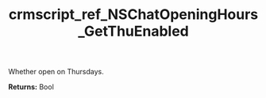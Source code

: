 ﻿---
title: crmscript_ref_NSChatOpeningHours_GetThuEnabled
description: Bool NSChatOpeningHours.GetThuEnabled()
intellisense: NSChatOpeningHours.GetThuEnabled
keywords: NSChatOpeningHours, GetThuEnabled
so.topic: reference
---

Whether open on Thursdays.

**Returns:** Bool


